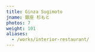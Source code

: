 ```yaml
---
title: Ginza Sugimoto
jname: 銀座 杉もと
photos: 7
weight: 101
aliases:
  - /works/interior-restaurant/
---
```

